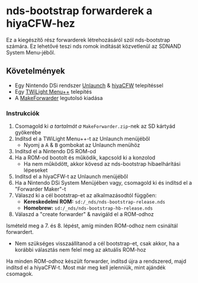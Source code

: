 # nds-bootstrap forwarderek a hiyaCFW-hez

Ez a kiegészítő rész forwarderek létrehozásáról szól nds-bootstrap számára. Ez lehetővé teszi nds romok indítását közvetlenül az SDNAND System Menu-jéből.

## Követelmények

- Egy Nintendo DSi rendszer [Unlaunch](/installing-unlaunch) & [hiyaCFW](/hiyacfw-setup) telepítéssel
- Egy [TWiLight Menu++](launching-the-exploit#twilight-menu) telepítés
- A [MakeForwarder](https://github.com/Ta180m/Make-Forwarder-Dsi/releases) legutolsó kiadása

### Instrukciók

1. Csomagold ki *a tartalmát a* `MakeForwarder.zip`-nek az SD kártyád gyökerébe
1. Indítsd el a TWiLight Menu++-t az Unlaunch menüjéből
   - Nyomj a <kbd class="face">A</kbd> & <kbd class="face">B</kbd> gombokat az Unlaunch menühöz
1. Indítsd el a Nintendo DS ROM-od
1. Ha a ROM-od bootolt és működik, kapcsold ki a konzolod
   - Ha nem működött, akkor kövesd az nds-bootstrap hibaelhárítási lépeseket
1. Indítsd el a hiyaCFW-t az Unlaunch menüjéből
1. Ha a Nintendo DSi System Menüjében vagy, csomagold ki és indítsd el a "Forwarder Maker"-t
1. Válaszd ki a cél bootstrap-et az alkalmazásodtól függően:
   - **Kereskedelmi ROM:** `sd:/_nds/nds-bootstrap-release.nds`
   - **Homebrew:** `sd:/_nds/nds-bootstrap-hb-release.nds`
1. Válaszd a "create forwarder" & navigáld el a ROM-odhoz

Ismételd meg a 7. és 8. lépést, amíg minden ROM-odhoz nem csináltál forwardert.
- Nem szükséges visszaállítanod a cél bootstrap-et, csak akkor, ha a korábbi választás nem felel meg az aktuális ROM-hoz

Ha minden ROM-odhoz készült forwarder, indítsd újra a rendszered, majd indítsd el a hiyaCFW-t. Most már meg kell jelenniük, mint ajándék csomagok.
